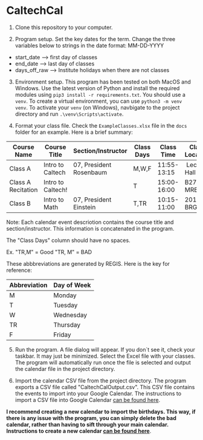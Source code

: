 # CaltechCal

1) Clone this repository to your computer.

2) Program setup. Set the key dates for the term. Change the three variables below to strings in the date format: MM-DD-YYYY

- start_date --> first day of classes
- end_date --> last day of classes
- days_off_raw --> Institute holidays when there are not classes

3) Environment setup. This program has been tested on both MacOS and Windows. Use the latest version of Python and install the required modules using `pip3 install -r requirements.txt`. You should use a `venv`. To create a virtual environment, you can use `python3 -m venv venv`. To activate your `venv` (on Windows), navbigate to the project directory and run `.\venv\Scripts\activate`.

4) Format your class file. Check the `ExampleClasses.xlsx` file in the `docs` folder for an example. Here is a brief summary:

Course Name | Course Title | Section/Instructor | Class Days | Class Time | Class Location
----------- | ------------ | ------------------ | ---------- | ---------- | --------------
Class A | Intro to Caltech | 07, President Rosenbaum | M,W,F | 11:55-13:15 |  Lecture Hall BAX
Class A Recitation | Intro to Caltech! | | T | 15:00-16:00 | B270 MRE
Class B | Intro to Math | 07, President Einstein | T,TR| 10:15-11:00 | 201 BRG

Note: Each calendar event descriotion contains the course title and section/instructor. This information is concatenated in the program.

The "Class Days" column should have no spaces. 

Ex. 
"TR,M" = Good
"TR, M" = BAD

These abbbreviations are generated by REGIS. Here is the key for reference:

Abbreviation | Day of Week
------------ | -----------
M | Monday
T | Tuesday
W | Wednesday
TR | Thursday
F | Friday

5) Run the program. A file dialog will appear. If you don`t see it, check your taskbar. It may just be minimized. Select the Excel file with your classes. The program will automatically run once the file is selected and output the calendar file in the project directory.

6) Import the calendar CSV file from the project directory. The program exports a CSV file called "CaltechCalOutput.csv". This CSV file contains the events to import into your Google Calendar. The instructions to import a CSV file into Google Calendar [can be found here](https://support.google.com/calendar/answer/37118?hl=en&co=GENIE.Platform%3DDesktop).

**I recommend creating a new calendar to import the birthdays. This way, if there is any issue with the program, you can simply delete the bad calendar, rather than having to sift through your main calendar. Instructions to create a new calendar [can be found here](https://support.google.com/calendar/answer/37095?hl=en)**.
